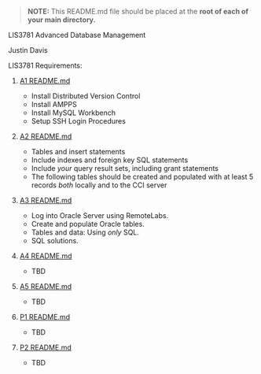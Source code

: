 > **NOTE:** This README.md file should be placed at the **root of each of your main directory.**

LIS3781 Advanced Database Management

Justin Davis

LIS3781 Requirements:

[comment]: <> (*Course Work Links:*)

1. [A1 README.md](a1/README.md "My A1 README.md file")
    - Install Distributed Version Control
    - Install AMPPS
    - Install MySQL Workbench
    - Setup SSH Login Procedures

2. [A2 README.md](a2/README.md "My A2 README.md file")
    - Tables and insert statements
    - Include indexes and foreign key SQL statements
    - Include *your* query result sets, including grant statements
    - The following tables should be created and populated with at least 5 records *both* locally and to the CCI server

3. [A3 README.md](a3/README.md "My A3 README.md file")
    - Log into Oracle Server using RemoteLabs.
    - Create and populate Oracle tables.
    - Tables and data: Using *only* SQL.
    - SQL solutions.

4. [A4 README.md](a4/README.md "My A4 README.md file")
    - TBD

5. [A5 README.md](a5/README.md "My A5 README.md file")
    - TBD

6. [P1 README.md](p1/README.md "My P1 README.md file")
    - TBD

7. [P2 README.md](p2/README.md "My P2 README.md file")
    - TBD